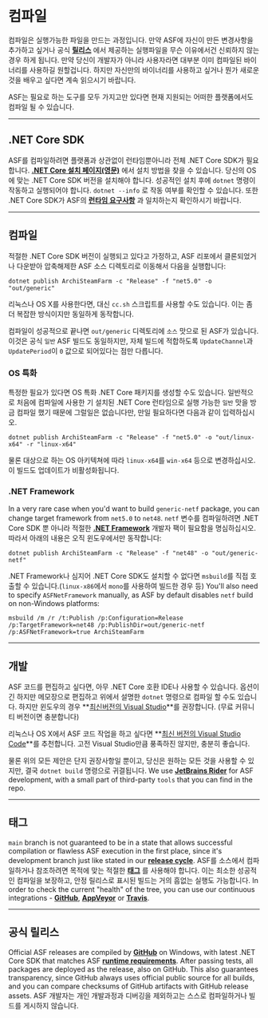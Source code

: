 # 컴파일

컴파일은 실행가능한 파일을 만드는 과정입니다. 만약 ASF에 자신이 만든 변경사항을 추가하고 싶거나 공식 **[릴리스](https://github.com/JustArchiNET/ArchiSteamFarm/releases-ko-KR)** 에서 제공하는 실행파일을 무슨 이유에서건 신뢰하지 않는 경우 하게 됩니다. 만약 당신이 개발자가 아니라 사용자라면 대부분 이미 컴파일된 바이너리를 사용하길 원할겁니다. 하지만 자신만의 바이너리를 사용하고 싶거나 뭔가 새로운 것을 배우고 싶다면 계속 읽으시기 바랍니다.

ASF는 필요로 하는 도구를 모두 가지고만 있다면 현재 지원되는 어떠한 플랫폼에서도 컴파일 될 수 있습니다.

* * *

## .NET Core SDK

ASF를 컴파일하려면 플랫폼과 상관없이 런타임뿐아니라 전체 .NET Core SDK가 필요합니다. **[.NET Core 설치 페이지(영문)](https://dotnet.microsoft.com/download)** 에서 설치 방법을 찾을 수 있습니다. 당신의 OS에 맞는 .NET Core SDK 버전을 설치해야 합니다. 성공적인 설치 후에 `dotnet` 명령이 작동하고 실행되어야 합니다. `dotnet --info` 로 작동 여부를 확인할 수 있습니다. 또한 .NET Core SDK가 ASF의 **[런타임 요구사항](https://github.com/JustArchiNET/ArchiSteamFarm/wiki/Compatibility-ko-KR#runtime-requirements)** 과 일치하는지 확인하시기 바랍니다.

* * *

## 컴파일

적절한 .NET Core SDK 버전이 실행되고 있다고 가정하고, ASF 리포에서 클론되었거나 다운받아 압축해제한 ASF 소스 디렉토리로 이동해서 다음을 실행합니다:

```shell
dotnet publish ArchiSteamFarm -c "Release" -f "net5.0" -o "out/generic"
```

리눅스나 OS X를 사용한다면, 대신 `cc.sh` 스크립트를 사용할 수도 있습니다. 이는 좀 더 복잡한 방식이지만 동일하게 동작합니다.

컴파일이 성공적으로 끝나면 `out/generic` 디렉토리에 `소스` 맛으로 된 ASF가 있습니다. 이것은 공식 `일반` ASF 빌드도 동일하지만, 자체 빌드에 적합하도록 `UpdateChannel`과 `UpdatePeriod`이 `0` 값으로 되어있다는 점만 다릅니다.

### OS 특화

특정한 필요가 있다면 OS 특화 .NET Core 패키지를 생성할 수도 있습니다. 일반적으로 처음에 컴파일에 사용한 기 설치된 .NET Core 런타임으로 실행 가능한 `일반` 맛을 방금 컴파일 했기 때문에 그럴일은 없습니다만, 만일 필요하다면 다음과 같이 입력하십시오.

```shell
dotnet publish ArchiSteamFarm -c "Release" -f "net5.0" -o "out/linux-x64" -r "linux-x64"
```

물론 대상으로 하는 OS 아키텍쳐에 따라 `linux-x64`를 `win-x64` 등으로 변경하십시오. 이 빌드도 업데이트가 비활성화됩니다.

### .NET Framework

In a very rare case when you'd want to build `generic-netf` package, you can change target framework from `net5.0` to `net48`. `netf` 변수를 컴파일하려면 .NET Core SDK 뿐 아니라 적절한 **[.NET Framework](https://dotnet.microsoft.com/download/visual-studio-sdks)** 개발자 팩이 필요함을 명심하십시오. 따라서 아래의 내용은 오직 윈도우에서만 동작합니다:

```shell
dotnet publish ArchiSteamFarm -c "Release" -f "net48" -o "out/generic-netf"
```

.NET Framework나 심지어 .NET Core SDK도 설치할 수 없다면 `msbuild`를 직접 호출할 수 있습니다.(`linux-x86`에서 `mono`를 사용하여 빌드한 경우 등) You'll also need to specify `ASFNetFramework` manually, as ASF by default disables `netf` build on non-Windows platforms:

```shell
msbuild /m /r /t:Publish /p:Configuration=Release /p:TargetFramework=net48 /p:PublishDir=out/generic-netf /p:ASFNetFramework=true ArchiSteamFarm
```

* * *

## 개발

ASF 코드를 편집하고 싶다면, 아무 .NET Core 호환 IDE나 사용할 수 있습니다. 옵션이긴 하지만 메모장으로 편집하고 위에서 설명한 `dotnet` 명령으로 컴파일 할 수도 있습니다. 하지만 윈도우의 경우 **[최신버전의 Visual Studio](https://visualstudio.microsoft.com/downloads)**를 권장합니다. (무료 커뮤니티 버전이면 충분합니다)

리눅스나 OS X에서 ASF 코드 작업을 하고 싶다면 **[최신 버전의 Visual Studio Code](https://code.visualstudio.com/download)**를 추천합니다. 고전 Visual Studio만큼 풍족하진 않지만, 충분히 좋습니다.

물론 위의 모든 제안은 단지 권장사항일 뿐이고, 당신은 원하는 모든 것을 사용할 수 있지만, 결국 `dotnet build` 명령으로 귀결됩니다. We use **[JetBrains Rider](https://www.jetbrains.com/rider)** for ASF development, with a small part of third-party `tools` that you can find in the repo.

* * *

## 태그

`main` branch is not guaranteed to be in a state that allows successful compilation or flawless ASF execution in the first place, since it's development branch just like stated in our **[release cycle](https://github.com/JustArchiNET/ArchiSteamFarm/wiki/Release-cycle)**. ASF를 소스에서 컴파일하거나 참조하려면 목적에 맞는 적절한 **[태그](https://github.com/JustArchiNET/ArchiSteamFarm/tags)** 를 사용해야 합니다. 이는 최소한 성공적인 컴파일을 보장하고, 안정 릴리스로 표시된 빌드는 거의 흠없는 실행도 가능합니다. In order to check the current "health" of the tree, you can use our continuous integrations - **[GitHub](https://github.com/JustArchiNET/ArchiSteamFarm/actions)**, **[AppVeyor](https://ci.appveyor.com/project/JustArchi/ArchiSteamFarm)** or **[Travis](https://travis-ci.com/JustArchiNET/ArchiSteamFarm)**.

* * *

## 공식 릴리스

Official ASF releases are compiled by **[GitHub](https://github.com/JustArchiNET/ArchiSteamFarm/actions)** on Windows, with latest .NET Core SDK that matches ASF **[runtime requirements](https://github.com/JustArchiNET/ArchiSteamFarm/wiki/Compatibility#runtime-requirements)**. After passing tests, all packages are deployed as the release, also on GitHub. This also guarantees transparency, since GitHub always uses official public source for all builds, and you can compare checksums of GitHub artifacts with GitHub release assets. ASF 개발자는 개인 개발과정과 디버깅을 제외하고는 스스로 컴파일하거나 빌드를 게시하지 않습니다.